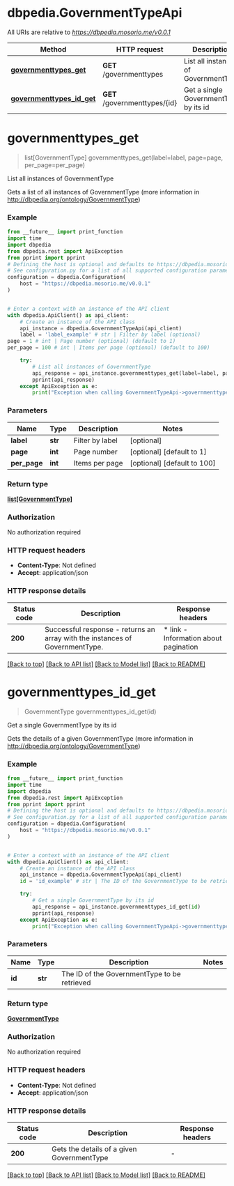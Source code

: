 # dbpedia.GovernmentTypeApi

All URIs are relative to *https://dbpedia.mosorio.me/v0.0.1*

Method | HTTP request | Description
------------- | ------------- | -------------
[**governmenttypes_get**](GovernmentTypeApi.md#governmenttypes_get) | **GET** /governmenttypes | List all instances of GovernmentType
[**governmenttypes_id_get**](GovernmentTypeApi.md#governmenttypes_id_get) | **GET** /governmenttypes/{id} | Get a single GovernmentType by its id


# **governmenttypes_get**
> list[GovernmentType] governmenttypes_get(label=label, page=page, per_page=per_page)

List all instances of GovernmentType

Gets a list of all instances of GovernmentType (more information in http://dbpedia.org/ontology/GovernmentType)

### Example

```python
from __future__ import print_function
import time
import dbpedia
from dbpedia.rest import ApiException
from pprint import pprint
# Defining the host is optional and defaults to https://dbpedia.mosorio.me/v0.0.1
# See configuration.py for a list of all supported configuration parameters.
configuration = dbpedia.Configuration(
    host = "https://dbpedia.mosorio.me/v0.0.1"
)


# Enter a context with an instance of the API client
with dbpedia.ApiClient() as api_client:
    # Create an instance of the API class
    api_instance = dbpedia.GovernmentTypeApi(api_client)
    label = 'label_example' # str | Filter by label (optional)
page = 1 # int | Page number (optional) (default to 1)
per_page = 100 # int | Items per page (optional) (default to 100)

    try:
        # List all instances of GovernmentType
        api_response = api_instance.governmenttypes_get(label=label, page=page, per_page=per_page)
        pprint(api_response)
    except ApiException as e:
        print("Exception when calling GovernmentTypeApi->governmenttypes_get: %s\n" % e)
```

### Parameters

Name | Type | Description  | Notes
------------- | ------------- | ------------- | -------------
 **label** | **str**| Filter by label | [optional] 
 **page** | **int**| Page number | [optional] [default to 1]
 **per_page** | **int**| Items per page | [optional] [default to 100]

### Return type

[**list[GovernmentType]**](GovernmentType.md)

### Authorization

No authorization required

### HTTP request headers

 - **Content-Type**: Not defined
 - **Accept**: application/json

### HTTP response details
| Status code | Description | Response headers |
|-------------|-------------|------------------|
**200** | Successful response - returns an array with the instances of GovernmentType. |  * link - Information about pagination <br>  |

[[Back to top]](#) [[Back to API list]](../README.md#documentation-for-api-endpoints) [[Back to Model list]](../README.md#documentation-for-models) [[Back to README]](../README.md)

# **governmenttypes_id_get**
> GovernmentType governmenttypes_id_get(id)

Get a single GovernmentType by its id

Gets the details of a given GovernmentType (more information in http://dbpedia.org/ontology/GovernmentType)

### Example

```python
from __future__ import print_function
import time
import dbpedia
from dbpedia.rest import ApiException
from pprint import pprint
# Defining the host is optional and defaults to https://dbpedia.mosorio.me/v0.0.1
# See configuration.py for a list of all supported configuration parameters.
configuration = dbpedia.Configuration(
    host = "https://dbpedia.mosorio.me/v0.0.1"
)


# Enter a context with an instance of the API client
with dbpedia.ApiClient() as api_client:
    # Create an instance of the API class
    api_instance = dbpedia.GovernmentTypeApi(api_client)
    id = 'id_example' # str | The ID of the GovernmentType to be retrieved

    try:
        # Get a single GovernmentType by its id
        api_response = api_instance.governmenttypes_id_get(id)
        pprint(api_response)
    except ApiException as e:
        print("Exception when calling GovernmentTypeApi->governmenttypes_id_get: %s\n" % e)
```

### Parameters

Name | Type | Description  | Notes
------------- | ------------- | ------------- | -------------
 **id** | **str**| The ID of the GovernmentType to be retrieved | 

### Return type

[**GovernmentType**](GovernmentType.md)

### Authorization

No authorization required

### HTTP request headers

 - **Content-Type**: Not defined
 - **Accept**: application/json

### HTTP response details
| Status code | Description | Response headers |
|-------------|-------------|------------------|
**200** | Gets the details of a given GovernmentType |  -  |

[[Back to top]](#) [[Back to API list]](../README.md#documentation-for-api-endpoints) [[Back to Model list]](../README.md#documentation-for-models) [[Back to README]](../README.md)

